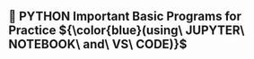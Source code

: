 ## 🔳 PYTHON Important Basic Programs for Practice ${\color{blue}(using\ JUPYTER\ NOTEBOOK\ and\ VS\ CODE)}$
